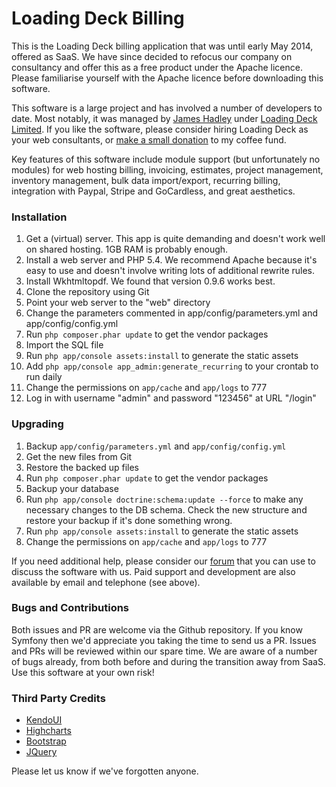 Loading Deck Billing
=======

This is the Loading Deck billing application that was until early May 2014, offered as SaaS. We have since decided to refocus our company on consultancy and offer this as a free product under the Apache licence. Please familiarise yourself with the Apache licence before downloading this software.

This software is a large project and has involved a number of developers to date. Most notably, it was managed by [James Hadley](http://www.sysadmin.co.uk/) under [Loading Deck Limited](http://www.loadingdeck.com). If you like the software, please consider hiring Loading Deck as your web consultants, or [make a small donation](https://www.paypal.com/cgi-bin/webscr?cmd=_s-xclick&hosted_button_id=F7PX6QH7S7TTJ) to my coffee fund.

Key features of this software include module support (but unfortunately no modules) for web hosting billing, invoicing, estimates, project management, inventory management, bulk data import/export, recurring billing, integration with Paypal, Stripe and GoCardless, and great aesthetics.

### Installation
1. Get a (virtual) server. This app is quite demanding and doesn't work well on shared hosting. 1GB RAM is probably enough.
2. Install a web server and PHP 5.4. We recommend Apache because it's easy to use and doesn't involve writing lots of additional rewrite rules.
3. Install Wkhtmltopdf. We found that version 0.9.6 works best.
4. Clone the repository using Git
5. Point your web server to the "web" directory
6. Change the parameters commented in app/config/parameters.yml and app/config/config.yml
7. Run `php composer.phar update` to get the vendor packages
8. Import the SQL file
9. Run `php app/console assets:install` to generate the static assets
10. Add `php app/console app_admin:generate_recurring` to your crontab to run daily
11. Change the permissions on `app/cache` and `app/logs` to 777
12. Log in with username "admin" and password "123456" at URL "/login"

### Upgrading
1. Backup `app/config/parameters.yml` and `app/config/config.yml`
2. Get the new files from Git
3. Restore the backed up files
4. Run `php composer.phar update` to get the vendor packages
5. Backup your database
6. Run `php app/console doctrine:schema:update --force` to make any necessary changes to the DB schema. Check the new structure and restore your backup if it's done something wrong.
7. Run `php app/console assets:install` to generate the static assets
8. Change the permissions on `app/cache` and `app/logs` to 777

If you need additional help, please consider our [forum](http://community.loadingdeck.com) that you can use to discuss the software with us. Paid support and development are also available by email and telephone (see above).

### Bugs and Contributions
Both issues and PR are welcome via the Github repository. If you know Symfony then we'd appreciate you taking the time to send us a PR. Issues and PRs will be reviewed within our spare time. We are aware of a number of bugs already, from both before and during the transition away from SaaS. Use this software at your own risk!

### Third Party Credits
 * [KendoUI](http://www.kendoui.com) 
 * [Highcharts](http://www.highcharts.com) 
 * [Bootstrap](http://www.getbootstrap.com) 
 * [JQuery](http://www.jquery.com) 

Please let us know if we've forgotten anyone.

